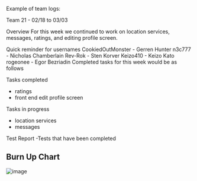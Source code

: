Example of team logs:

Team 21 - 02/18 to 03/03

Overview
For this week we continued to work on location services, messages, ratings, and editing profile screen. 

Quick reminder for usernames
CookiedOutMonster - Gerren Hunter
n3c777 - Nicholas Chamberlain
Rev-Rok - Sten Korver
Keizo410 - Keizo Kato
rogeonee - Egor Bezriadin
Completed tasks for this week would be as follows

Tasks completed
- ratings
- front end edit profile screen 

Tasks in progress
- location services
- messages

Test Report
-Tests that have been completed

## Burn Up Chart

![image](https://github.com/COSC-499-W2023/year-long-project-team-21/assets/86142834/8c2f3173-4ca5-43f8-bb07-912d591ec368)

